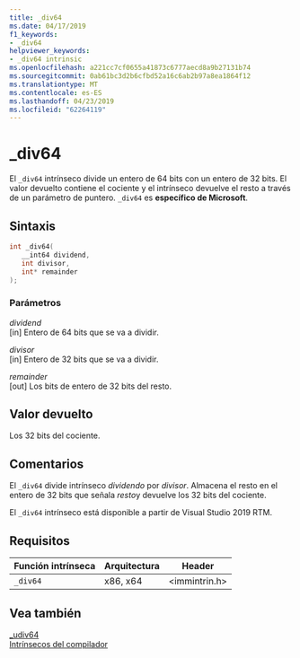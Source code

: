 ```yaml
---
title: _div64
ms.date: 04/17/2019
f1_keywords:
- _div64
helpviewer_keywords:
- _div64 intrinsic
ms.openlocfilehash: a221cc7cf0655a41873c6777aecd8a9b27131b74
ms.sourcegitcommit: 0ab61bc3d2b6cfbd52a16c6ab2b97a8ea1864f12
ms.translationtype: MT
ms.contentlocale: es-ES
ms.lasthandoff: 04/23/2019
ms.locfileid: "62264119"
---
```

# <a name="div64"></a>_div64

El `_div64` intrínseco divide un entero de 64 bits con un entero de 32 bits. El valor devuelto contiene el cociente y el intrínseco devuelve el resto a través de un parámetro de puntero. `_div64` es **específico de Microsoft**.

## <a name="syntax"></a>Sintaxis

```C
int _div64(
   __int64 dividend,
   int divisor,
   int* remainder
);
```

### <a name="parameters"></a>Parámetros

*dividend* \
[in] Entero de 64 bits que se va a dividir.

*divisor* \
[in] Entero de 32 bits que se va a dividir.

*remainder* \
[out] Los bits de entero de 32 bits del resto.

## <a name="return-value"></a>Valor devuelto

Los 32 bits del cociente.

## <a name="remarks"></a>Comentarios

El `_div64` divide intrínseco *dividendo* por *divisor*. Almacena el resto en el entero de 32 bits que señala *resto*y devuelve los 32 bits del cociente.

El `_div64` intrínseco está disponible a partir de Visual Studio 2019 RTM.

## <a name="requirements"></a>Requisitos

|Función intrínseca|Arquitectura|Header|
|---------------|------------------|------------|
|`_div64`|x86, x64|\<immintrin.h>|

## <a name="see-also"></a>Vea también

[_udiv64](udiv64.md) \
[Intrínsecos del compilador](compiler-intrinsics.md)
